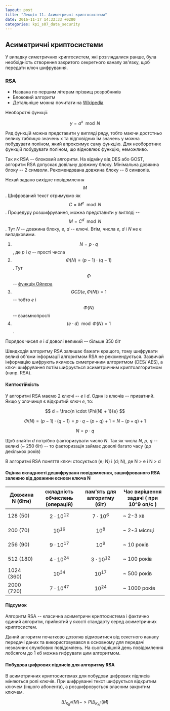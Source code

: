 ```yaml
---
layout: post
title: "Лекція 11. Асиметричні криптосистеми"
date: 2016-11-17 14:33:33 +0200
categories: kpi_s07_data_security
---
```


## Асиметричні криптосистеми

У випадку симетричних криптосистем, які розглядалися ранше, була необхідність створення закритого секретного каналу зв'язку, щоб передати ключ шифрування.

### RSA

- Названа по першим літерам прізвищ розробників
- Блоковий алгоритм
- Детальніше можна почитати на [Wikipedia](https://en.wikipedia.org/wiki/RSA_(cryptosystem))

Необоротні функції:

$$ y = a^{x} \mod N $$

Ряд функцій можна представити у вигляді ряду, тобто маючи достстньо велику таблицю значень x та відповідних їм значень y можна побудувати поліном, який апроксимує саму функцію.
Для необоротних функцій побудувати поліном, що відновлює функцію, неможливо.

Так як RSA -- блоковий алгоритм. На відміну від DES або GOST, алгоритм RSA допускає довільну довжину блоку. Мінімальна довжина блоку -- 2 символи. Рекомендована довжина блоку -- 8 символів.

Нехай задано вихідне повідомлення  $$ M $$. Шифрований текст отримуємо як $$ C = M^{e} \mod N $$. Процедуру розшифрування, можна представити у вигляді -- $$ M = C^{d} \mod N $$. Тут _N_ -- довжина блоку, _e_, _d_ -- ключі.
Втім, числа _e_, _d_ і _N_ не є випадковими.

1. $$ N = p \cdot q $$, де _p_ і _q_ -- прості числа
2. $$ \Phi(N) = (p - 1) \cdot (q -1) $$. Тут $$\Phi$$ -- [функція Ойлера](https://en.wikipedia.org/wiki/Euler_function)
3. $$ GCD(e, \Phi(N)) = 1 $$ -- тобто _e_ і $$\Phi(N)$$ -- взаємнопрості
4. $$ (e \cdot d) \mod \Phi(N) = 1 $$.

Порядок чисел _e_ і _d_ доволі великий -- більше 350 біт

Швидкодія алгоритму RSA залишає бажати кращого, тому шифрувати великі об'єми інформації алгоритмом RSA не рекомендується. Зазвичай інформацію шифрують якимось симетричним алгоритмом (DES/ AES), а ключ шифрування потім шифрується асиметричним криптоалгоритмом (напр. RSA).

#### Киптостійкість

У алгоритмі RSA маємо 2 ключі -- _e_ і _d_. Один із ключів -- приватний. Якщо у злочинця є відкритий ключ _e_, то:

$$ d = \frac{n \cdot \Phi(N) + 1}{e} $$

$$ \Phi(N) = (p - 1) \cdot (q - 1) = p \cdot q - (p + q) + 1 = N - (p + q) + 1 $$

$$ N = p \cdot q $$

Щоб знайти _d_ потрібно факторизувати число _N_. Так як числа _N_, _p_, _q_ -- великі (~ 250 біт) -- то факторизація займає доволі багато часу (до декількох років)

В алгоритмі RSA поняття ключ стосується (e; N) і (d; N), де N > e і  N > d

#### Оцінка складності дешифруванн повідомлення, зашифрованого RSA залежно від довжини основи ключа N

| Довжина N (біти) | складність обчислень (операцій) | пам'ять для алгоритму (біт) | Час вирішення задачі ( при 10^9 оп/c ) |
|------------------|---------------------------------|-----------------------------|----------------------------------------|
| 128 (50) | $$ 2 \cdot 10 ^ {12} $$ | $$ 7 \cdot 10 ^ {6} $$ | ~ 2-3 хв |
| 200 (70) | $$ 10 ^ {16} $$ | $$ 10 ^ {8} $$ | ~ 2-3 місяці | 
| 256 (90) | $$ 9 \cdot 10 ^ {17} $$ | $$ 10 ^ {9} $$ | ~ 10 років |
| 512 (180) | $$ 4 \cdot 10 ^ {24} $$ | $$ 3 \cdot 10 ^ {12} $$ | ~ 100 років |
| 1024 (360) | $$ 10 ^ {34} $$ | $$ 10 ^ {17} $$ | ~ 500 років |
| 2000 (720) | $$ 7 \cdot 10 ^ {47} $$ | $$ 10 ^ {24} $$ | ~ 1000 років |

#### Підсумок

Алгоритм RSA -- класична асиметричн криптосистема і фактично єдиний алгоритм, прийнятий у якості стандарту серед асиметричних криптосистем.

Даний алгоритм початково дозоляв відмовитися від секетного каналу передачі даних та використовувався в основному для передачі незначних службових повідомлень. На сьогоднішній день повідомлення лобсягом до 1 кб можна гифрувати цим алгоритмом.

#### Побудова цифрових підписів для алгоритму RSA

В асиметричних криптосистемах для побудови цифрових підписів міняються ролі ключів. При шифруванні текст шифрується відкритим ключем (іншого абонента), а розшифровується власним закритим ключем.

$$ Ш_{К^{o}_{B}}(M) -> РШ_{K^{з}_{A}}(M) $$

